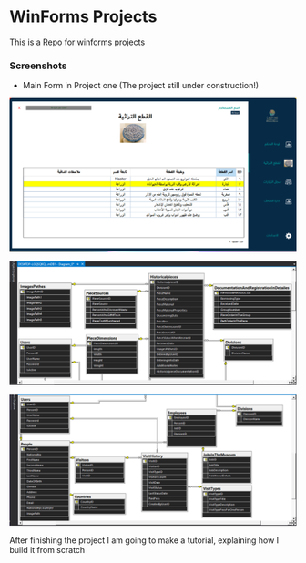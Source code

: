 # WinForms Projects

This is a Repo for winforms projects

### Screenshots
- Main Form in Project one (The project still under construction!)


![main form](MuseumTEST1/main-form-screenshot.png?raw=true "main-form")

![Diagram-part1](MuseumTEST1/Museum-DB-Diagram-part1.png?raw=true "Diagram-part1")

![Diagram-part2](MuseumTEST1/Museum-DB-Diagram-part2.png?raw=true "Diagram-part2")


After finishing the project I am going to make a tutorial, explaining how I build it from scratch
